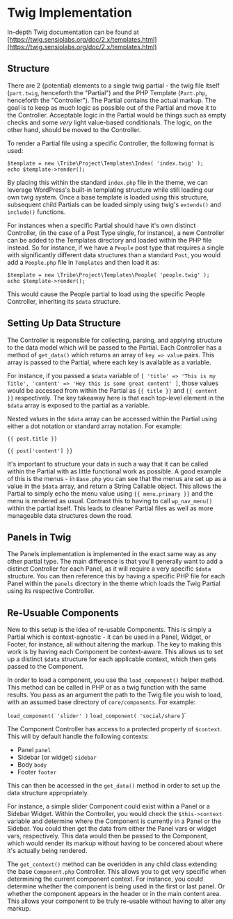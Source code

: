 # Twig Implementation

In-depth Twig documentation can be found at [https://twig.sensiolabs.org/doc/2.x/templates.html](https://twig.sensiolabs.org/doc/2.x/templates.html)

## Structure

There are 2 (potential) elements to a single twig partial - the twig file itself (`part.twig`, henceforth the "Partial") and the PHP Template (`Part.php`, henceforth the "Controller").
The Partial contains the actual markup. The goal is to keep as much logic as possible out of the Partial and move it to the Controller. Acceptable logic in the Partial
would be things such as empty checks and some _very_ light value-based conditionals. The logic, on the other hand, should be moved to the Controller. 

To render a Partial file using a specific Controller, the following format is used:

```
$template = new \Tribe\Project\Templates\Index( 'index.twig' );
echo $template->render();
```

By placing this within the standard `index.php` file in the theme, we can leverage WordPress's built-in templating structure while still loading our own twig system.
Once a base template is loaded using this structure, subsequent child Partials can be loaded simply using twig's `extends()` and `include()` functions.
 
For instances when a specific Partial should have it's own distinct Controller, (in the case of a Post Type single, for instance), a new Controller can be added to the
Templates directory and loaded within the PHP file instead. So for instance, if we have a `People` post type that requires a single with significantly different data
structures than a standard `Post`, you would add a `People.php` file in `Templates` and then load it as:

```
$template = new \Tribe\Project\Templates\People( 'people.twig' );
echo $template->render();
```

This would cause the People partial to load using the specific People Controller, inheriting its `$data` structure.

## Setting Up Data Structure

The Controller is responsible for collecting, parsing, and applying structure to the data model which will be passed to the Partial. Each Controller has a method 
of `get_data()` which returns an array of `key => value` pairs. This array is passed to the Partial, where each key is available as a variable. 

For instance, if you passed a `$data` variable of `[ 'title' => 'This is my Title', 'content' => 'Hey this is some great content' ]`, those values would be accessed
from within the Partial as `{{ title }}` and `{{ content }}` respectively. The key takeaway here is that each top-level element in the `$data` array is exposed to the 
partial as a variable. 

Nested values in the `$data` array can be accessed within the Partial using either a dot notation or standard array notation. For example:

`{{ post.title }}`

`{{ post['content'] }}`

It's important to structure your data in such a way that it can be called within the Partial with as little functional work as possible. A good example of this is the 
menus - in `Base.php` you can see that the menus are set up as a value in the `$data` array, and return a String Callable object. This allows the Partial to simply 
echo the menu value using `{{ menu.primary }}` and the menu is rendered as usual. Contrast this to having to call `wp_nav_menu()` within the partial itself. This leads
to cleaner Partial files as well as more manageable data structures down the road. 

## Panels in Twig

The Panels implementation is implemented in the exact same way as any other partial type. The main difference is that you'll generally want to add a distinct Controller
for each Panel, as it will require a very specific `$data` structure. You can then reference this by having a specific PHP file for each Panel within the `panels` directory
in the theme which loads the Twig Partial using its respective Controller. 

## Re-Usuable Components

New to this setup is the idea of re-usable Components. This is simply a Partial which is context-agnostic - it can be used in a Panel, Widget, or Footer, for instance,
all without altering the markup. The key to making this work is by having each Component be context-aware. This allows us to set up a distinct `$data` structure for 
each applicable context, which then gets passed to the Component. 

In order to load a component, you use the `load_component()` helper method. This method can be called in PHP or as a twig function with the same results. You pass
as an argument the path to the Twig file you wish to load, with an assumed base directory of `core/components`. For example:

`load_component( 'slider' )`
`load_component( 'social/share` )`

The Component Controller has access to a protected property of `$context`. This will by default handle the following contexts:

- Panel `panel`
- Sidebar (or widget) `sidebar`
- Body `body`
- Footer `footer`

This can then be accessed in the `get_data()` method in order to set up the data structure appropriately. 

For instance, a simple slider Component could exist within a Panel or a Sidebar Widget. Within the Controller, you would check the `$this->context` variable and
determine where the Component is currently in a Panel or the Sidebar. You could then get the data from either the Panel vars or widget vars, respectively. This data 
would then be passed to the Component, which would render its markup without having to be concered about where it's actually being rendered.

The `get_context()` method can be overidden in any child class extending the base `Component.php` Controller. This allows you to get very specific when determining
the current component context. For instance, you could determine whether the component is being used in the first or last panel. Or whether the component appears in 
the header or in the main content area. This allows your component to be truly re-usable without having to alter any markup.